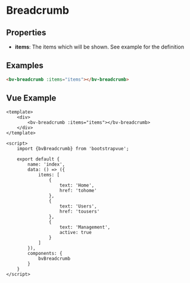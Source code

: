 <h1>Breadcrumb</h1>

<h2>Properties</h2>

<ul>
    <li><strong>items</strong>: The items which will be shown. See example for the definition</li>
</ul>

<h2>Examples</h2>

```html
<bv-breadcrumb :items="items"></bv-breadcrumb>
```

<h2>Vue Example</h2>

```vue
<template>
    <div>
        <bv-breadcrumb :items="items"></bv-breadcrumb>
    </div>
</template>

<script>
    import {bvBreadcrumb} from 'bootstrapvue';

    export default {
        name: 'index',
        data: () => ({
            items: [
                {
                    text: 'Home',
                    href: 'tohome'
                },
                {
                    text: 'Users',
                    href: 'tousers'
                },
                {
                    text: 'Management',
                    active: true
                }
            ]
        }),
        components: {
            bvBreadcrumb
        }
    }
</script>
```